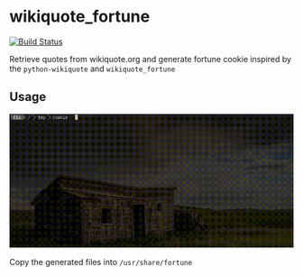 # wikiquote_fortune

[![Build Status](https://travis-ci.org/Yailm/wikiquote_fortune.svg?branch=master)](https://travis-ci.org/Yailm/wikiquote_fortune)

Retrieve quotes from wikiquote.org and generate fortune cookie
inspired by the `python-wikiquote` and `wikiquote_fortune`

## Usage

![Example1](assets/example.gif?raw=true)

Copy the generated files into `/usr/share/fortune`
